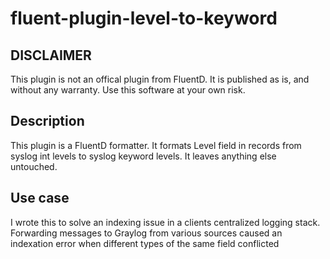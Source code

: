 # fluent-plugin-level-to-keyword

## DISCLAIMER

This plugin is not an offical plugin from FluentD. It is published as is, and without any warranty. Use this software at your own risk.

## Description

This plugin is a FluentD formatter. It formats Level field in records from syslog int levels to syslog keyword levels. It leaves anything else untouched.

## Use case

I wrote this to solve an indexing issue in a clients centralized logging stack. Forwarding messages to Graylog from various sources caused an indexation error
when different types of the same field conflicted
